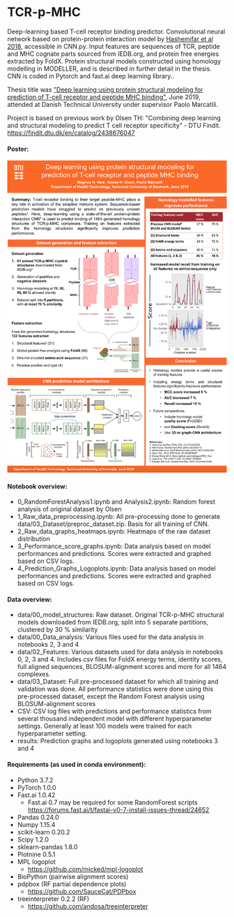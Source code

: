 # TCR-p-MHC
Deep-learning based T-cell receptor binding predictor. Convolutional neural network based on protein-protein interaction model by [Hashemifar et al 2018](https://academic.oup.com/bioinformatics/article/34/17/i802/5093239), accessible in CNN.py. Input features are sequences of TCR, peptide and MHC cognate parts sourced from IEDB.org, and protein free energies extracted by FoldX. Protein structural models constructed using homology modelling in MODELLER, and is described in further detail in the thesis. CNN is coded in Pytorch and fast.ai deep learning library..

Thesis title was ["Deep learning using protein structural modeling for prediction of T-cell receptor and peptide MHC binding"](https://github.com/Magnushhoie/TCR-p-MHC/blob/master/MagnusHoie_MasterThesis_Final.pdf), June 2019, attended at Danish Technical University under supervisor Paolo Marcatili.

Project is based on previous work by Olsen TH:
"Combining deep learning and structural modeling to predict T cell receptor specificity" - DTU Findit. https://findit.dtu.dk/en/catalog/2438676047


#### Poster:
<img src="https://github.com/Magnushhoie/TCR-p-MHC/raw/master/tcr_p_mhc_poster_2019.png">

#### Notebook overview:

- 0_RandomForestAnalysis1.ipynb and Analysis2.ipynb: Random forest analysis of original dataset by Olsen
- 1_Raw_data_preprocessing.ipynb: All pre-processing done to generate data/03_Dataset/preproc_dataset.zip. Basis for all training of CNN.
- 2_Raw_data_graphs_heatmaps.ipynb: Heatmaps of the raw dataset distribution
- 3_Performance_score_graphs.ipynb: Data analysis based on model performances and predictions. Scores were extracted and graphed based on CSV logs.
- 4_Prediction_Graphs_Logoplots.ipynb: Data analysis based on model performances and predictions. Scores were extracted and graphed based on CSV logs.

#### Data overview:

- data/00_model_structures: Raw dataset. Original TCR-p-MHC structural models downloaded from IEDB.org, split into 5 separate partitions, clustered by 30 % similarity
- data/00_Data_analysis: Various files used for the data analysis in notebooks 2, 3 and 4
- data/02_Features: Various datasets used for data analysis in notebooks 0, 2, 3 and 4. Includes csv files for FoldX energy terms, identity scores, full aligned sequences, BLOSUM-alignment scores and more for all 1464 complexes.
- data/03_Dataset: Full pre-processed dataset for which all training and validation was done. All performance statistics were done using this pre-processed dataset, except the Random Forest analysis using BLOSUM-alignment scores
- CSV: CSV log files with predictions and performance statistics from several thousand independent model with different hyperparameter settings. Generally at least 100 models were trained for each hyperparameter setting.
- results: Prediction graphs and logoplots generated using notebooks 3 and 4


#### Requirements (as used in conda environment):
- Python 3.7.2
- PyTorch 1.0.0
- Fast.ai 1.0.42
  - Fast.ai 0.7 may be required for some RandomForest scripts https://forums.fast.ai/t/fastai-v0-7-install-issues-thread/24652
- Pandas 0.24.0
- Numpy 1.15.4
- scikit-learn 0.20.2
- Scipy 1.2.0
- sklearn-pandas 1.8.0
- Plotnine 0.5.1
- MPL logoplot
  - https://github.com/micked/mpl-logoplot
- BioPython (pairwise alignment scores)
- pdpbox (RF partial dependence plots)
  - https://github.com/SauceCat/PDPbox
- treeinterpreter 0.2.2 (RF)
  - https://github.com/andosa/treeinterpreter







